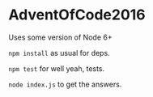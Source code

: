 # AdventOfCode2016

Uses some version of Node 6+

`npm install` as usual for deps.

`npm test` for well yeah, tests.

`node index.js` to get the answers.
